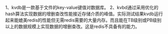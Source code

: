 1、kvdb是一款基于文件的key-value键值对数据库。
2、kvbd通过采用优化的hash算法实现数据的增删查改性能接近存储介质的峰值。实际测试结果kvdb运行起来能媲美redis的性能但无需redis需要的大量内存。而且能在TB级别或PB级别以上的数据规模上实现数据的增删查改。这是redis不具备有的能力。
